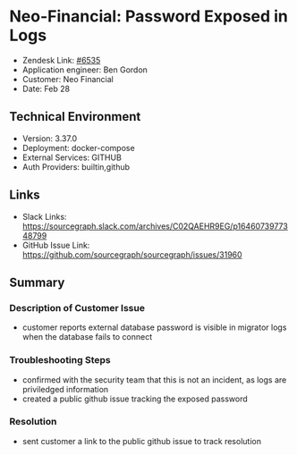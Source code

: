 
# Neo-Financial: Password Exposed in Logs <!-- Ticket Title  Hint: include keywords to make it searchable -->

- Zendesk Link: [#6535](https://sourcegraph.zendesk.com/agent/tickets/6535)
- Application engineer: Ben Gordon
- Customer: Neo Financial <!-- Redact if this contains personally identifying information -->
- Date: Feb 28

<!-- Data populated from integration, speak to Ben Gordon or Michael Bali if not working -->
<!-- During Internal team trial, fill missing data manually (we are waiting for all data to sync) -->

## Technical Environment
- Version: 3.37.0​
- Deployment: docker-compose
- External Services: GITHUB
- Auth Providers: builtin,github


## Links
<!-- Data for application engineer manual entry -->
- Slack Links: https://sourcegraph.slack.com/archives/C02QAEHR9EG/p1646073977348799
- GitHub Issue Link: https://github.com/sourcegraph/sourcegraph/issues/31960

## Summary
### Description of Customer Issue
- customer reports external database password is visible in migrator logs when the database fails to connect
### Troubleshooting Steps
- confirmed with the security team that this is not an incident, as logs are priviledged information
- created a public github issue tracking the exposed password
### Resolution
- sent customer a link to the public github issue to track resolution

<!-- Once complete, upload a copy to https://github.com/sourcegraph/support-tools-internal/tree/main/resolved-tickets as a .md file -->
<!-- Name the file 6535.md -->
